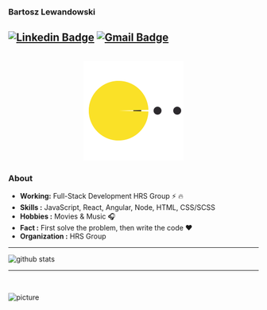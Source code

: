 ### Bartosz Lewandowski
[![Linkedin Badge](https://img.shields.io/badge/-Bartosz_Lewandowski-blue?style=flat-square&logo=Linkedin&logoColor=white&link=https://www.https://www.linkedin.com/in/jabarlew/)](https://www.linkedin.com/in/jabarlew/) [![Gmail Badge](https://img.shields.io/badge/-mebarlew@gmail.com-c14438?style=flat-square&logo=Gmail&logoColor=white&link=mailto:mebarlew@gmail.com)](mailto:mebarlew@gmail.com)
---------------------------------------------------------------------------------------------------------------------------------------------------------------------------------

<div align="center">
	<br>
	<img src="https://raw.githubusercontent.com/Aniket965/Aniket965/master/pacman.svg?sanitize=true" width="200" height="200">
	<br>
</div>

### About

-  **Working:** Full-Stack Development HRS Group :zap: :fire:	
-  **Skills :** JavaScript, React, Angular, Node, HTML, CSS/SCSS
-  **Hobbies :** Movies & Music :headphones:
-  **Fact :** First solve the problem, then write the code :heart: 
-  **Organization :** HRS Group

---------------------------------------------------------------------------------------------------------------------------------------------------------------------------------

![github stats](https://github-readme-stats.vercel.app/api?username=bart-lewandowski-conichi&show_icons=true)

---------------------------------------------------------------------------------------------------------------------------------------------------------------------------------

<br />

![picture](https://raw.githubusercontent.com/saadeghi/saadeghi/master/dino.gif)
<br />
